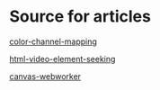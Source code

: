 # Source for articles

[color-channel-mapping](https://stepancar.github.io/articles/articles/color-channel-mapping/src/)

[html-video-element-seeking](https://stepancar.github.io/articles/articles/html-video-element-seeking/src/)

[canvas-webworker](https://stepancar.github.io/articles/articles/canvas-webworker/)